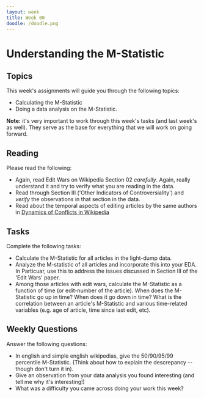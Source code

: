 ```yaml
---
layout: week
title: Week 00
doodle: /doodle.png
---
```


# Understanding the M-Statistic

## Topics

This week's assignments will guide you through the following topics:
* Calculating the M-Statistic
* Doing a data analysis on the M-Statistic.

**Note:** it's very important to work through this week's tasks (and
last week's as well). They serve as the base for everything that we
will work on going forward.

## Reading

Please read the following:
* Again, read Edit Wars on Wikipedia Section 02 *carefully*. Again,
  really understand it and try to verify what you are reading in the
  data.
* Read through Section III ('Other Indicators of Controversiality')
  and *verify* the observations in that section in the data.
* Read about the temporal aspects of editing articles by the same
  authors in [Dynamics of Conflicts in
  Wikipedia](https://journals.plos.org/plosone/article?id=10.1371/journal.pone.0038869)
  

## Tasks

Complete the following tasks:
* Calculate the M-Statistic for all articles in the light-dump data.
* Analyze the M-statistic of all articles and incorporate this into
  your EDA. In Particuar, use this to address the issues discussed in
  Section III of the 'Edit Wars' paper.
* Among those articles with edit wars, calculate the M-Statistic as a
  function of time (or edit-number of the article). When does the
  M-Statistic go up in time? When does it go down in time? What is the
  correlation between an article's M-Statistic and various
  time-related variables (e.g. age of article, time since last edit,
  etc).

## Weekly Questions

Answer the following questions:

* In english and simple english wikipedias, give the 50/90/95/99
  percentile M-Statistic. (Think about how to explain the descrepancy
  -- though don't turn it in).
* Give an observation from your data analysis you found interesting
  (and tell me why it's interesting!)
* What was a difficulty you came across doing your work this week?
